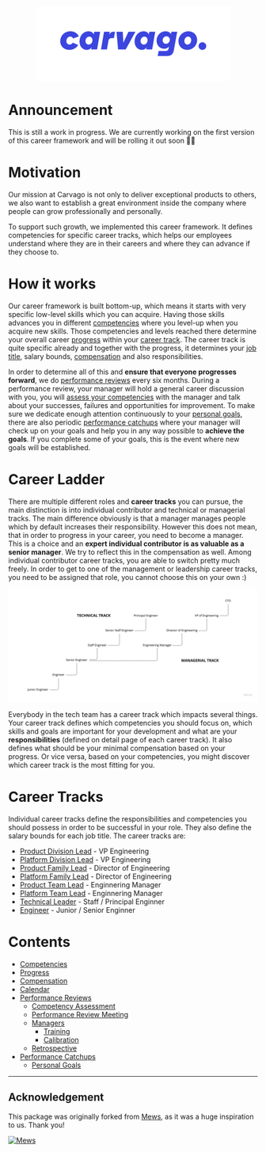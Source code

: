 <div align="center">
    <a href="https://carvago.com">
        <img alt="Carvago" height="150px" src="assets/carvago-logo.png">
    </a>
</div>

# Announcement

This is still a work in progress. We are currently working on the first version of this career framework and will be rolling it out soon 👷‍♂️

# Motivation

Our mission at Carvago is not only to deliver exceptional products to others, we also want to establish a great environment inside the company where people can grow professionally and personally.

To support such growth, we implemented this career framework. It defines competencies for specific career tracks, which helps our employees understand where they are in their careers and where they can advance if they choose to.

# How it works

Our career framework is built bottom-up, which means it starts with very specific low-level skills which you can acquire. Having those skills advances you in different [competencies](competencies.md) where you level-up when you acquire new skills. Those competencies and levels reached there determine your overall career [progress](progress.md) within your [career track](#career-tracks). The career track is quite specific already and together with the progress, it determines your [job title](#tracks-and-job-titles), salary bounds, [compensation](compensation.md) and also responsibilities.

In order to determine all of this and **ensure that everyone progresses forward**, we do [performance reviews](performance-reviews/readme.md) every six months. During a performance review, your manager will hold a general career discussion with you, you will [assess your competencies](performance-reviews/competency-assessment.md) with the manager and talk about your successes, failures and opportunities for improvement. To make sure we dedicate enough attention continuously to your [personal goals](performance-catchups/personal-goals.md), there are also periodic [performance catchups](performance-catchups/readme.md) where your manager will check up on your goals and help you in any way possible to **achieve the goals**. If you complete some of your goals, this is the event where new goals will be established.

# Career Ladder

There are multiple different roles and **career tracks** you can pursue, the main distinction is into individual contributor and technical or managerial tracks. The main difference obviously is that a manager manages people which by default increases their responsibility. However this does not mean, that in order to progress in your career, you need to become a manager. This is a choice and an **expert individual contributor is as valuable as a senior manager**. We try to reflect this in the compensation as well. Among individual contributor career tracks, you are able to switch pretty much freely. In order to get to one of the management or leadership career tracks, you need to be assigned that role, you cannot choose this on your own :)

![image](assets/career-progression.jpg)

Everybody in the tech team has a career track which impacts several things. Your career track defines which competencies you should focus on, which skills and goals are important for your development and what are your **responsibilities** (defined on detail page of each career track). It also defines what should be your minimal compensation based on your progress. Or vice versa, based on your competencies, you might discover which career track is the most fitting for you.

# Career Tracks

Individual career tracks define the responsibilities and competencies you should possess in order to be successful in your role. They also define the salary bounds for each job title. The career tracks are:

- [Product Division Lead](career-tracks/product-division-lead.md) - VP Engineering
- [Platform Division Lead](career-tracks/platform-division-lead.md) - VP Engineering
- [Product Family Lead](career-tracks/product-family-lead.md) - Director of Engineering
- [Platform Family Lead](career-tracks/platform-family-lead.md) - Director of Engineering
- [Product Team Lead](career-tracks/product-team-lead.md) - Enginnering Manager
- [Platform Team Lead](career-tracks/platform-team-lead.md) - Enginnering Manager
- [Technical Leader](career-tracks/technical-leader.md) - Staff / Principal Enginner
- [Engineer](career-tracks/engineer.md) - Junior / Senior Enginner

# Contents

- [Competencies](competencies.md)
- [Progress](progress.md)
- [Compensation](compensation.md)
- [Calendar](calendar.md)
- [Performance Reviews](performance-reviews/readme.md)
  - [Competency Assessment](performance-reviews/competency-assessment.md)
  - [Performance Review Meeting](performance-reviews/performance-review-meeting.md)
  - [Managers](performance-reviews/managers/readme.md)
    - [Training](performance-reviews/managers/training.md)
    - [Calibration](performance-reviews/managers/calibration.md)
  - [Retrospective](performance-reviews/managers/retrospective.md)
- [Performance Catchups](performance-catchups/readme.md)
  - [Personal Goals](performance-catchups/personal-goals.md)

---

## Acknowledgement

This package was originally forked from [Mews](https://mews.com), as it was a huge inspiration to us. Thank you!

<a href="https://mews.com">
    <img alt="Mews" height="30px" src="https://user-images.githubusercontent.com/435787/129971779-2c64348e-05a3-49d0-b026-91913ffd68dc.png">
</a>
